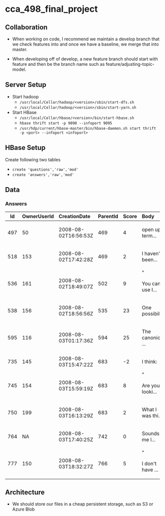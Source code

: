 # cca_498_final_project

## Collaboration

* When working on code, I recommend we maintain a develop branch that we check features into and once we have a baseline, we merge that into master.

* When developing off of develop, a new feature branch should start with feature and then be the branch name such as feature/adjusting-topic-model.

## Server Setup

- Start hadoop
    - `/usr/local/Cellar/hadoop/<version>/sbin/start-dfs.sh`
    - `/usr/local/Cellar/hadoop/<version>/sbin/start-yarn.sh`
- Start HBase 
    - `/usr/local/Cellar/hbase/<version>/bin/start-hbase.sh`
    - `hbase thrift start -p 9090 --infoport 9095`
    - `/usr/hdp/current/hbase-master/bin/hbase-daemon.sh start thrift -p <port> --infoport <infoport>`

## HBase Setup

Create following two tables
- `create 'questions','raw','mod'`
- `create 'answers','raw','mod'`

## Data

### Answers


| Id|OwnerUserId|        CreationDate|ParentId|Score|                Body|
|---|-----------|:-------------------|:-------|:----|:-------------------|
|497|         50|2008-08-02T16:56:53Z|     469|    4|<p>open up a term...|
|518|        153|2008-08-02T17:42:28Z|     469|    2|<p>I haven't been...|
|536|        161|2008-08-02T18:49:07Z|     502|    9|"<p>You can use I...|
|538|        156|2008-08-02T18:56:56Z|     535|   23|<p>One possibilit...|
|595|        116|2008-08-03T01:17:36Z|     594|   25|<p>The canonical ...|
|735|        145|2008-08-03T15:47:22Z|     683|   -2|     <p>I think:</p>|
|745|        154|2008-08-03T15:59:19Z|     683|    8|"<p>Are you looki...|
|750|        199|2008-08-03T16:13:29Z|     683|    2|<p>What I was thi...|
|764|         NA|2008-08-03T17:40:25Z|     742|    0|<p>Sounds to me l...|
|777|        150|2008-08-03T18:32:27Z|     766|    5|"<p>I don't have ...|



## Architecture

* We should store our files in a cheap persistent storage, such as S3 or Azure Blob

